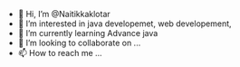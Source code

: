 - 👋 Hi, I’m @Naitikkaklotar
- 👀 I’m interested in java developemet, web developement, 
- 🌱 I’m currently learning Advance java
- 💞️ I’m looking to collaborate on ...
- 📫 How to reach me ...

<!---
Naitikkaklotar/Naitikkaklotar is a ✨ special ✨ repository because its `README.md` (this file) appears on your GitHub profile.
You can click the Preview link to take a look at your changes.
--->
